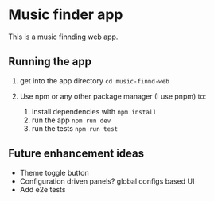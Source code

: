 # Music finder app

This is a music finnding web app.

## Running the app

1. get into the app directory
   `cd music-finnd-web`

2. Use npm or any other package manager (I use pnpm) to:
   1. install dependencies with `npm install`
   2. run the app `npm run dev`
   3. run the tests `npm run test`

## Future enhancement ideas

- Theme toggle button
- Configuration driven panels? global configs based UI
- Add e2e tests

